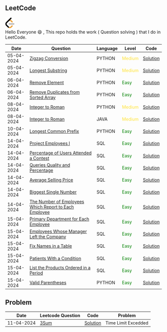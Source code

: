 
## LeetCode
<a href = "https://www.hackerrank.com/profile/komal14march2002"><img src = "images\LeetCode.png" width = "30"></a>  
Hello Everyone :smile: , This repo holds the work ( Question solving ) that I do in LeetCode.

| Date | Question | Language | Level | Code |
|------|----------|----------|-------|------|
|05-04-2024| [Zigzag Conversion](https://leetcode.com/problems/zigzag-conversion/description/)| PYTHON |<span class = "medium" > Medium | [Solution](src/pythonfiles/zigzag_convresion.py)|
|05-04-2024| [Longest Substring](https://leetcode.com/problems/zigzag-conversion/description/)| PYTHON | <span class = "medium">Medium </span> | [Solution](src/pythonfiles/longest_substring.py)|
|06-04-2024|[Remove Element](https://leetcode.com/problems/remove-element/description/)|PYTHON |<span class = "easy"> Easy </span>|[Solution](src/python/remove_element.py)|
|06-04-2024|[Remove Duplicates from Sorted Array](https://leetcode.com/problems/remove-duplicates-from-sorted-array/description/)|PYTHON| <span class = "easy"> Easy </span>|[Solution](src/pythonfiles/remove_duplicate_from_sorted_array.py)|
|08-04-2024|[Integer to Roman](https://leetcode.com/problems/integer-to-roman/description/)|PYTHON| <span class = "medium">Medium</span>|[Solution](src/pythonfiles/integer_to_roman.py)|
|08-04-2024|[Integer to Roman](https://leetcode.com/problems/integer-to-roman/description/)|JAVA| <span class = "medium">Medium</span>|[Solution](src/javafiles/integer_to_roman.java)|
|10-04-2024| [Longest Common Prefix](https://leetcode.com/problems/longest-common-prefix/)| PYTHON | <span class = "easy">Easy</span>| [Solution](src/pythonfiles/longest_common_prefix.py)|
|14-04-2024|[Project Employees I](https://leetcode.com/problems/project-employees-i/description/?envType=study-plan-v2&envId=top-sql-50)|SQL|<span class = "easy">Easy</span>|[Solution](src/sql/project_employees_I.sql)|
|14-04-2024|[Percentage of Users Attended a Contest](https://leetcode.com/problems/percentage-of-users-attended-a-contest/description/?envType=study-plan-v2&envId=top-sql-50)|SQL|<span class = "easy">Easy</span>|[Solution](src/sql/placement_cell.sql)|
|14-04-2024|[Queries Quality and Percentage](https://leetcode.com/problems/queries-quality-and-percentage/description/?envType=study-plan-v2&envId=top-sql-50)|SQL|<span class = "easy">Easy</span>|[Solution](src/sql/query_quality_and_percentage.sql)|
|14-04-2024|[Average Selling Price](https://leetcode.com/problems/average-selling-price/description/?envType=study-plan-v2&envId=top-sql-50)|SQL|<span class = "easy">Easy</span>|[Solution](src/sql/average_selling_price.sql)|
|14-04-2024|[Biggest Single Number](https://leetcode.com/problems/biggest-single-number/description/?envType=study-plan-v2&envId=top-sql-50)|SQL|<span class = "easy">Easy</span>|[Solution](src/sql/biggest_single_number.sql)|
|14-04-2024|[The Number of Employees Which Report to Each Employee](https://leetcode.com/problems/the-number-of-employees-which-report-to-each-employee/description/?envType=study-plan-v2&envId=top-sql-50)|SQL|<span class = "easy">Easy</span>|[Solution](src/sql/the_number_of_employee.sql)|
|15-04-2024|[Primary Department for Each Employee](https://leetcode.com/problems/primary-department-for-each-employee/description/?envType=study-plan-v2&envId=top-sql-50)|SQL|<span class = "easy">Easy</span>|[Solution](src/sql/primary_department_for_each_employee.sql)|
|15-04-2024|[Employees Whose Manager Left the Company](https://leetcode.com/problems/employees-whose-manager-left-the-company/description/?envType=study-plan-v2&envId=top-sql-50)|SQL|<span class = "easy">Easy</span>|[Solution](src/sql/employee_whose_manager_left_the_company.sql)|
|15-04-2024|[Fix Names in a Table](https://leetcode.com/problems/fix-names-in-a-table/description/?envType=study-plan-v2&envId=top-sql-50)|SQL|<span class = "easy">Easy</span>|[Solution](src/sql/fix_name_in_table.sql)|
|15-04-2024|[Patients With a Condition](https://leetcode.com/problems/patients-with-a-condition/description/?envType=study-plan-v2&envId=top-sql-50)|SQL|<span class = "easy">Easy</span>|[Solution](src/sql/patients_with_condition.sql)|
|15-04-2024|[List the Products Ordered in a Period](https://leetcode.com/problems/list-the-products-ordered-in-a-period/description/?envType=study-plan-v2&envId=top-sql-50)|SQL|<span class = "easy">Easy</span>|[Solution](src/sql/list_of_product_ordered_in_a_period.sql)|
|15-04-2024|[Valid Parentheses](https://leetcode.com/problems/valid-parentheses/description/)|PYTHON|<span class = "easy">Easy</span>|[Solution](src/pythonfiles/valid_parenthesis.py)|

## Problem
|Date| Leetcode Question | Code | Problem |
|----|-------------------|------|---------|
|11-04-2024|[3Sum](https://leetcode.com/problems/3sum/description/)|[Solution](src/pythonfiles/three_sum.py)|Time Limit Excedded|

<style>
.easy{
    color:green;
    /* font-weight:bold; */
}
.medium{
    color: #FFE338;
    /* font-weight: bold; */
}
</style>